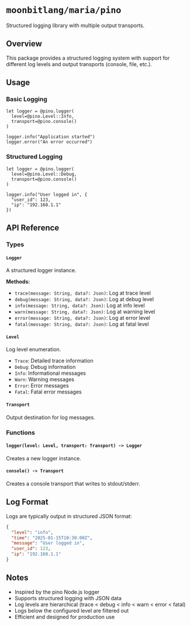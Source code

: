 # `moonbitlang/maria/pino`

Structured logging library with multiple output transports.

## Overview

This package provides a structured logging system with support for different log levels and output transports (console, file, etc.).

## Usage

### Basic Logging

```moonbit
let logger = @pino.logger(
  level=@pino.Level::Info,
  transport=@pino.console()
)

logger.info("Application started")
logger.error("An error occurred")
```

### Structured Logging

```moonbit
let logger = @pino.logger(
  level=@pino.Level::Debug,
  transport=@pino.console()
)

logger.info("User logged in", {
  "user_id": 123,
  "ip": "192.168.1.1"
})
```

## API Reference

### Types

#### `Logger`

A structured logger instance.

**Methods:**
- `trace(message: String, data?: Json)`: Log at trace level
- `debug(message: String, data?: Json)`: Log at debug level
- `info(message: String, data?: Json)`: Log at info level
- `warn(message: String, data?: Json)`: Log at warning level
- `error(message: String, data?: Json)`: Log at error level
- `fatal(message: String, data?: Json)`: Log at fatal level

#### `Level`

Log level enumeration.

- `Trace`: Detailed trace information
- `Debug`: Debug information
- `Info`: Informational messages
- `Warn`: Warning messages
- `Error`: Error messages
- `Fatal`: Fatal error messages

#### `Transport`

Output destination for log messages.

### Functions

#### `logger(level: Level, transport: Transport) -> Logger`

Creates a new logger instance.

#### `console() -> Transport`

Creates a console transport that writes to stdout/stderr.

## Log Format

Logs are typically output in structured JSON format:

```json
{
  "level": "info",
  "time": "2025-01-15T10:30:00Z",
  "message": "User logged in",
  "user_id": 123,
  "ip": "192.168.1.1"
}
```

## Notes

- Inspired by the pino Node.js logger
- Supports structured logging with JSON data
- Log levels are hierarchical (trace < debug < info < warn < error < fatal)
- Logs below the configured level are filtered out
- Efficient and designed for production use
